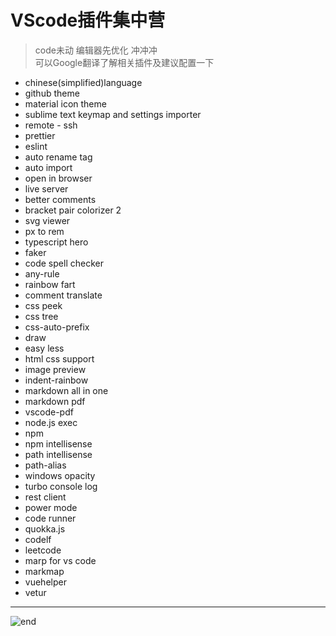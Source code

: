 
# **VScode插件集中营**
>code未动 编辑器先优化 冲冲冲  
>可以Google翻译了解相关插件及建议配置一下  
* chinese(simplified)language
* github theme
* material icon theme
* sublime text keymap and settings importer
* remote - ssh
* prettier
* eslint
* auto rename tag
* auto import
* open in browser
* live server
* better comments
* bracket pair colorizer 2
* svg viewer
* px to rem
* typescript hero
* faker
* code spell checker
* any-rule
* rainbow fart
* comment translate
* css peek
* css tree
* css-auto-prefix
* draw
* easy less
* html css support
* image preview
* indent-rainbow
* markdown all in one
* markdown pdf
* vscode-pdf
* node.js exec
* npm
* npm intellisense
* path intellisense
* path-alias
* windows opacity
* turbo console log
* rest client
* power mode
* code runner
* quokka.js
* codelf
* leetcode
* marp for vs code
* markmap
* vuehelper
* vetur

------
![end](https://gitee.com/techpang/img_emoji_libs/raw/master/img_bed/markdown_images/end.jpg '富婆加我吧不想努力了')